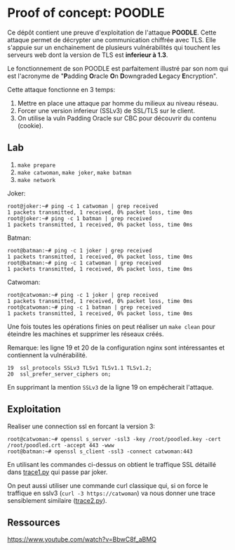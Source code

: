 # Proof of concept: POODLE

Ce dépôt contient une preuve d'exploitation de l'attaque **POODLE**. Cette
attaque permet de décrypter une communication chiffrée avec TLS. Elle s'appuie
sur un enchainement de plusieurs vulnérabilités qui touchent les serveurs web
dont la version de TLS est **inferieur à 1.3**.

Le fonctionnement de son POODLE est parfaitement illustré par son nom qui est
l'acronyme de "**P**adding **O**racle **O**n **D**owngraded **L**egacy
**E**ncryption".

Cette attaque fonctionne en 3 temps:
1. Mettre en place une attaque par homme du milieux au niveau réseau.
2. Forcer une version inferieur (SSLv3) de SSL/TLS sur le client.
3. On utilise la vuln Padding Oracle sur CBC pour découvrir du contenu (cookie).

## Lab

1. `make prepare`
2. `make catwoman`, `make joker`, `make batman`
3. `make network`

Joker:
```
root@joker:~# ping -c 1 catwoman | grep received
1 packets transmitted, 1 received, 0% packet loss, time 0ms
root@joker:~# ping -c 1 batman | grep received
1 packets transmitted, 1 received, 0% packet loss, time 0ms
```

Batman:
```
root@batman:~# ping -c 1 joker | grep received
1 packets transmitted, 1 received, 0% packet loss, time 0ms
root@batman:~# ping -c 1 catwoman | grep received
1 packets transmitted, 1 received, 0% packet loss, time 0ms
```

Catwoman:
```
root@catwoman:~# ping -c 1 joker | grep received
1 packets transmitted, 1 received, 0% packet loss, time 0ms
root@catwoman:~# ping -c 1 batman | grep received
1 packets transmitted, 1 received, 0% packet loss, time 0ms
```

Une fois toutes les opérations finies on peut réaliser un `make clean` pour
éteindre les machines et supprimer les réseaux créés.

Remarque: les ligne 19 et 20 de la configuration nginx sont intéressantes et
contiennent la vulnérabilité.
```
19  ssl_protocols SSLv3 TLSv1 TLSv1.1 TLSv1.2;
20  ssl_prefer_server_ciphers on;
```

En supprimant la mention `SSLv3` de la ligne 19 on empêcherait l'attaque.

## Exploitation

Realiser une connection ssl en forcant la version 3:
```
root@catwoman:~# openssl s_server -ssl3 -key /root/poodled.key -cert /root/poodled.crt -accept 443 -www
root@batman:~# openssl s_client -ssl3 -connect catwoman:443
```

En utilisant les commandes ci-dessus on obtient le traffique SSL détaillé dans
[trace1.py](./trace1.py) qui passe par joker.

On peut aussi utiliser une commande curl classique qui, si on force le traffique
en sslv3 (`curl -3 https://catwoman`) va nous donner une trace sensiblement similaire ([trace2.py](./trace2.py)).

## Ressources

https://www.youtube.com/watch?v=BbwC8f_aBMQ
